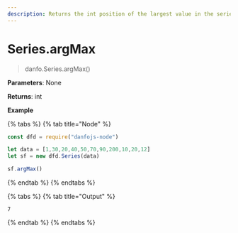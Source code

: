 ```yaml
---
description: Returns the int position of the largest value in the series
---
```


# Series.argMax

> danfo.Series.argMax()&#x20;

**Parameters**: None

**Returns**: int

**Example**

{% tabs %}
{% tab title="Node" %}
```javascript
const dfd = require("danfojs-node")

let data = [1,30,20,40,50,70,90,200,10,20,12]
let sf = new dfd.Series(data)

sf.argMax()
```
{% endtab %}
{% endtabs %}

{% tabs %}
{% tab title="Output" %}
```
7
```
{% endtab %}
{% endtabs %}
